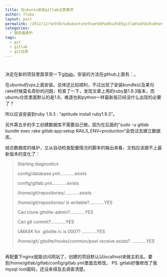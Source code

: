 ```yaml
---
title: 在ubuntu安装gitlab注意事项
author: fluke
layout: post
permalink: /2012/12/%e5%9c%a8ubuntu%e5%ae%89%e8%a3%85gitlab%e6%b3%a8%e6%84%8f%e4%ba%8b%e9%a1%b9/
categories:
  - 服务器维护
tags:
  - git
  - gitlab
  - git仓库
---
```

# 

决定在新的项目里面享受一下[gitlab][1]。安装的方法在github上面有：。

 [1]: http://gitlabhq.com/

在ubuntu的vps上面安装，总体还比较顺利，不过出现了安装bundle以及某句rake时候莫名奇妙的问题，检查了一下，发现文章上用的ruby是1.9.3版本，而ubuntu仓库里面默认的是1.8，难道也和python一样最新版已经没什么出现的必要了？

所以应该安装到ruby 1.9.3 : “aptitude install ruby1.9.3”。

另外第五步的手工创建数据库不需要自己做，因为在后面的“sudo -u gitlab bundle exec rake gitlab:app:setup RAILS_ENV=production”会尝试去建立数据库。

结合数据库的维护，又从自动检查配置情况的脚本的输出来看，文档应该跟不上最新版本的变化了：

> Starting diagnostics
> 
> config/database.yml…………exists
> 
> config/gitlab.yml…………exists
> 
> /home/git/repositories/…………exists
> 
> /home/git/repositories/ is writable?…………YES
> 
> Can clone gitolite-admin?…………YES
> 
> Can git commit?…………YES
> 
> UMASK for .gitolite.rc is 0007? …………YES
> 
> /home/git/.gitolite/hooks/common/post-receive exists? …………YES  
>  

再配置下nginx就能访问网站了，创建的项目默认以localhost来做主机名，要到/home/gitlab/gitlab/config/gitlab.yml里面去修改。 
PS. gitlab好像修改了我mysql root密码，还没来得及去调查清楚。